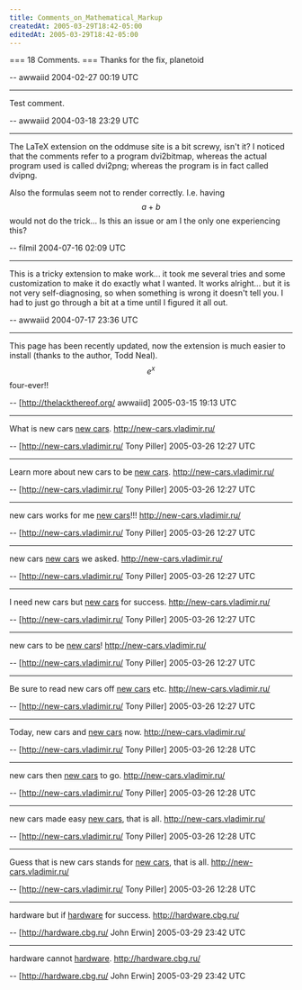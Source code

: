```yaml
---
title: Comments_on_Mathematical_Markup
createdAt: 2005-03-29T18:42-05:00
editedAt: 2005-03-29T18:42-05:00
---
```


=== 18 Comments. ===
Thanks for the fix, planetoid

-- awwaiid 2004-02-27 00:19 UTC

----
Test comment.

-- awwaiid 2004-03-18 23:29 UTC

----
The LaTeX extension on the oddmuse site is a bit screwy, isn't it? I noticed that the comments refer to a program dvi2bitmap, whereas the actual program used is called dvi2png; whereas the program is in fact called dvipng.

Also the formulas seem not to render correctly. I.e. having $$a+b$$ would not do the trick... Is this an issue or am I the only one experiencing this?

-- filmil 2004-07-16 02:09 UTC

----
This is a tricky extension to make work... it took me several tries and some customization to make it do exactly what I wanted. It works alright... but it is not very self-diagnosing, so when something is wrong it doesn't tell you. I had to just go through a bit at a time until I figured it all out.

-- awwaiid 2004-07-17 23:36 UTC


----

This page has been recently updated, now the extension is much easier to install (thanks to the author, Todd Neal). $$e^x$$ four-ever!!

-- [http://thelackthereof.org/ awwaiid] 2005-03-15 19:13 UTC


----

What is new cars  <a href="http://new-cars.vladimir.ru/" target=_blank>new cars</a>. http://new-cars.vladimir.ru/

-- [http://new-cars.vladimir.ru/ Tony Piller] 2005-03-26 12:27 UTC


----

Learn more about new cars to be <a href="http://new-cars.vladimir.ru/" target=_blank>new cars</a>. http://new-cars.vladimir.ru/

-- [http://new-cars.vladimir.ru/ Tony Piller] 2005-03-26 12:27 UTC


----

 new cars works for me <a href="http://new-cars.vladimir.ru/" target=_blank>new cars</a>!!! http://new-cars.vladimir.ru/

-- [http://new-cars.vladimir.ru/ Tony Piller] 2005-03-26 12:27 UTC


----

 new cars  <a href="http://new-cars.vladimir.ru/" target=_blank>new cars</a> we asked. http://new-cars.vladimir.ru/

-- [http://new-cars.vladimir.ru/ Tony Piller] 2005-03-26 12:27 UTC


----

I need new cars but <a href="http://new-cars.vladimir.ru/" target=_blank>new cars</a> for success. http://new-cars.vladimir.ru/

-- [http://new-cars.vladimir.ru/ Tony Piller] 2005-03-26 12:27 UTC


----

 new cars to be <a href="http://new-cars.vladimir.ru/" target=_blank>new cars</a>! http://new-cars.vladimir.ru/

-- [http://new-cars.vladimir.ru/ Tony Piller] 2005-03-26 12:27 UTC


----

Be sure to read new cars off <a href="http://new-cars.vladimir.ru/" target=_blank>new cars</a> etc. http://new-cars.vladimir.ru/

-- [http://new-cars.vladimir.ru/ Tony Piller] 2005-03-26 12:27 UTC


----

Today, new cars and <a href="http://new-cars.vladimir.ru/" target=_blank>new cars</a> now. http://new-cars.vladimir.ru/

-- [http://new-cars.vladimir.ru/ Tony Piller] 2005-03-26 12:28 UTC


----

 new cars then <a href="http://new-cars.vladimir.ru/" target=_blank>new cars</a> to go. http://new-cars.vladimir.ru/

-- [http://new-cars.vladimir.ru/ Tony Piller] 2005-03-26 12:28 UTC


----

 new cars made easy <a href="http://new-cars.vladimir.ru/" target=_blank>new cars</a>, that is all. http://new-cars.vladimir.ru/

-- [http://new-cars.vladimir.ru/ Tony Piller] 2005-03-26 12:28 UTC


----

Guess that is new cars stands for <a href="http://new-cars.vladimir.ru/" target=_blank>new cars</a>, that is all. http://new-cars.vladimir.ru/

-- [http://new-cars.vladimir.ru/ Tony Piller] 2005-03-26 12:28 UTC


----

 hardware but if <a href="http://hardware.cbg.ru/" target=_blank>hardware</a> for success. http://hardware.cbg.ru/

-- [http://hardware.cbg.ru/ John Erwin] 2005-03-29 23:42 UTC


----

 hardware cannot <a href="http://hardware.cbg.ru/" target=_blank>hardware</a>. http://hardware.cbg.ru/

-- [http://hardware.cbg.ru/ John Erwin] 2005-03-29 23:42 UTC


